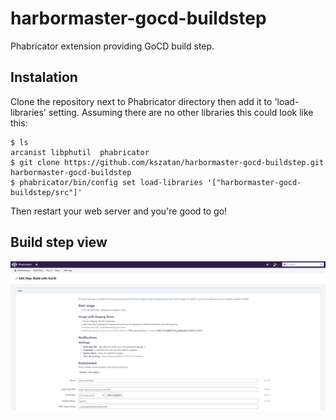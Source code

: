 # harbormaster-gocd-buildstep
Phabricator extension providing GoCD build step.

## Instalation
Clone the repository next to Phabricator directory then add it to 'load-libraries'
setting. Assuming there are no other libraries this could look like this:
```
$ ls
arcanist libphutil  phabricator
$ git clone https://github.com/kszatan/harbormaster-gocd-buildstep.git harbormaster-gocd-buildstep
$ phabricator/bin/config set load-libraries '["harbormaster-gocd-buildstep/src"]'
```
Then restart your web server and you're good to go!

## Build step view
![View](docs/view.png)

